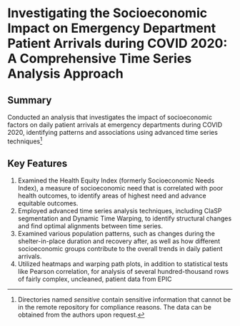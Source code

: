 # Investigating the Socioeconomic Impact on Emergency Department Patient Arrivals during COVID 2020: A Comprehensive Time Series Analysis Approach

## Summary
Conducted an analysis that investigates the impact of socioeconomic factors on daily patient arrivals at emergency departments during COVID 2020, identifying patterns and associations using advanced time series techniques[^f1]

## Key Features
1. Examined the Health Equity Index (formerly Socioeconomic Needs Index), a measure of socioeconomic need that is correlated with poor health outcomes, to identify areas of highest need and advance equitable outcomes.
2. Employed advanced time series analysis techniques, including ClaSP segmentation and Dynamic Time Warping, to identify structural changes and find optimal alignments between time series.
3. Examined various population patterns, such as changes during the shelter-in-place duration and recovery after, as well as how different socioeconomic groups contribute to the overall trends in daily patient arrivals.
4. Utilized heatmaps and warping path plots, in addition to statistical tests like Pearson correlation, for analysis of several hundred-thousand rows of fairly complex, uncleaned, patient data from EPIC

[^f1]: Directories named *sensitive*  contain sensitive information that cannot be in the remote repository for compliance reasons. The data can be obtained from the authors upon request.
